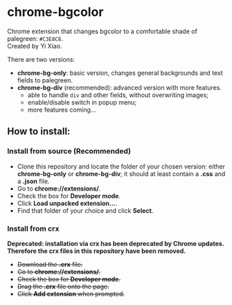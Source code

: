 # chrome-bgcolor

Chrome extension that changes bgcolor to a comfortable shade of palegreen: `#C3E8C8`.  
Created by Yi Xiao.

There are two versions:  
- **chrome-bg-only**: basic version, changes general backgrounds and text fields to palegreen.  
- **chrome-bg-div** (recommended): advanced version with more features.
    - able to handle `div` and other fields, without overwriting images;
    - enable/disable switch in popup menu;
    - more features coming...

## How to install:

### Install from source (Recommended)
- Clone this repository and locate the folder of your chosen version: either **chrome-bg-only** or **chrome-bg-div**; it should at least contain a **.css** and a **.json** file.   
- Go to **chrome://extensions/**.  
- Check the box for **Developer mode**.  
- Click **Load unpacked extension...**.  
- Find that folder of your choice and click **Select**.

### Install from crx
**Deprecated: installation via crx has been deprecated by Chrome updates. Therefore the crx files in this repository have been removed.**
- ~~Download the **.crx** file.~~
- ~~Go to **chrome://extensions/**.~~  
- ~~Check the box for **Developer mode**.~~  
- ~~Drag the **.crx** file onto the page.~~
- ~~Click **Add extension** when prompted.~~

